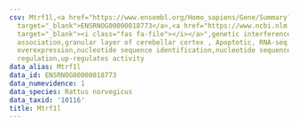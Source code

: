 ```yaml
---
csv: Mtrf1l,<a href="https://www.ensembl.org/Homo_sapiens/Gene/Summary?db=core;g=ENSRNOG00000018773"
  target="_blank">ENSRNOG00000018773</a>,<a href="https://www.ncbi.nlm.nih.gov/pubmed/30467350"
  target="_blank"><i class="fas fa-file"></i></a>",genetic interference,functional
  association,granular layer of cerebellar cortex , Apoptotic, RNA-seq assay, hsf-1
  overexpression,nucleotide sequence identification,nucleotide sequence identification,transcriptional
  regulation,up-regulates activity
data_alias: Mtrf1l
data_id: ENSRNOG00000018773
data_numevidence: 1
data_species: Rattus norvegicus
data_taxid: '10116'
title: Mtrf1l
---
```

